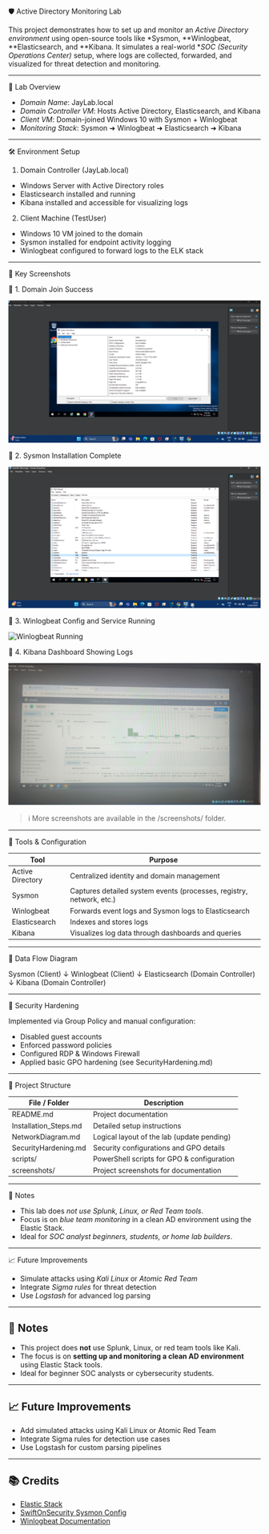  🛡️ Active Directory Monitoring Lab 

This project demonstrates how to set up and monitor an *Active Directory environment* using open-source tools like *Sysmon, **Winlogbeat, **Elasticsearch, and **Kibana. It simulates a real-world **SOC (Security Operations Center)* setup, where logs are collected, forwarded, and visualized for threat detection and monitoring.

---

 📁 Lab Overview

- *Domain Name*: JayLab.local
- *Domain Controller VM*: Hosts Active Directory, Elasticsearch, and Kibana
- *Client VM*: Domain-joined Windows 10 with Sysmon + Winlogbeat
- *Monitoring Stack*: Sysmon ➜ Winlogbeat ➜ Elasticsearch ➜ Kibana

---

🛠️ Environment Setup

 1. Domain Controller (JayLab.local)
- Windows Server with Active Directory roles
- Elasticsearch installed and running
- Kibana installed and accessible for visualizing logs

 2. Client Machine (TestUser)
- Windows 10 VM joined to the domain
- Sysmon installed for endpoint activity logging
- Winlogbeat configured to forward logs to the ELK stack

---
 📸 Key Screenshots

 🔹 1. Domain Join Success

![Domain Join](screenshots/domain_join_success.png)

 🔹 2. Sysmon Installation Complete

![Sysmon Installed](screenshots/sysmon_installation.png)

 🔹 3. Winlogbeat Config and Service Running

![Winlogbeat Running](screenshots/winlogbeat_running.png)

 🔹 4. Kibana Dashboard Showing Logs

![Kibana Dashboard](screenshots/kibana_dashboard.png)

> ℹ️ More screenshots are available in the /screenshots/ folder.

---

 🔧 Tools & Configuration

| Tool             | Purpose                                                                 |
|------------------|-------------------------------------------------------------------------|
| Active Directory | Centralized identity and domain management                              |
| Sysmon           | Captures detailed system events (processes, registry, network, etc.)    |
| Winlogbeat       | Forwards event logs and Sysmon logs to Elasticsearch                    |
| Elasticsearch    | Indexes and stores logs                                                  |
| Kibana           | Visualizes log data through dashboards and queries                      |

---

 🔄 Data Flow Diagram

Sysmon (Client) 
      ↓
 Winlogbeat (Client)
      ↓ 
Elasticsearch (Domain Controller) 
      ↓ 
Kibana (Domain Controller)

---

 🔐 Security Hardening

Implemented via Group Policy and manual configuration:

- Disabled guest accounts  
- Enforced password policies  
- Configured RDP & Windows Firewall  
- Applied basic GPO hardening (see SecurityHardening.md)  

---

 📁 Project Structure

| File / Folder              | Description                               |
|---------------------------|-------------------------------------------|
| README.md               | Project documentation                     |
| Installation_Steps.md   | Detailed setup instructions                |
| NetworkDiagram.md       | Logical layout of the lab (update pending) |
| SecurityHardening.md    | Security configurations and GPO details    |
| scripts/                | PowerShell scripts for GPO & configuration |
| screenshots/            | Project screenshots for documentation      |

---

 📌 Notes

- This lab does *not use Splunk, Linux, or Red Team tools*.
- Focus is on *blue team monitoring* in a clean AD environment using the Elastic Stack.
- Ideal for *SOC analyst beginners, students, or home lab builders*.

---

 📈 Future Improvements

- Simulate attacks using *Kali Linux* or *Atomic Red Team*
- Integrate *Sigma rules* for threat detection
- Use *Logstash* for advanced log parsing

---

## 📌 Notes

- This project does **not** use Splunk, Linux, or red team tools like Kali.
- The focus is on **setting up and monitoring a clean AD environment** using Elastic Stack tools.
- Ideal for beginner SOC analysts or cybersecurity students.

---

## 📈 Future Improvements 

- Add simulated attacks using Kali Linux or Atomic Red Team
- Integrate Sigma rules for detection use cases
- Use Logstash for custom parsing pipelines


---

## 📚 Credits

- [Elastic Stack](https://www.elastic.co/)
- [SwiftOnSecurity Sysmon Config](https://github.com/SwiftOnSecurity/sysmon-config)
- [Winlogbeat Documentation](https://www.elastic.co/guide/en/beats/winlogbeat/current/index.html)